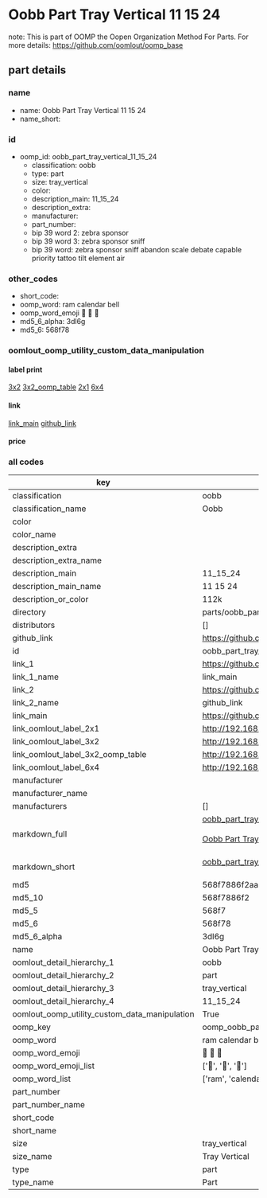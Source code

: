 # Oobb Part Tray Vertical 11 15 24  

note: This is part of OOMP the Oopen Organization Method For Parts. For more details: https://github.com/oomlout/oomp_base

##  part details





### name
* name: Oobb Part Tray Vertical 11 15 24
* name_short: 
### id
* oomp_id: oobb_part_tray_vertical_11_15_24
  * classification: oobb
  * type: part
  * size: tray_vertical
  * color: 
  * description_main: 11_15_24
  * description_extra: 
  * manufacturer: 
  * part_number: 
  * bip 39 word 2: zebra sponsor
  * bip 39 word 3: zebra sponsor sniff
  * bip 39 word: zebra sponsor sniff abandon scale debate capable priority tattoo tilt element air

### other_codes
* short_code: 
* oomp_word: ram calendar bell
* oomp_word_emoji :ram: :calendar: :bell:
* md5_6_alpha: 3dl6g
* md5_6: 568f78






### oomlout_oomp_utility_custom_data_manipulation
#### label print
[3x2](http://192.168.1.245:1112/?label=oomp%203dl6g)
[3x2_oomp_table](http://192.168.1.107:1112/?label=oomp%203dl6g)
[2x1](http://192.168.1.242:1112/?label=oomp%203dl6g)
[6x4](http://192.168.1.55:1112/?label=oomp%203dl6g)    

#### link

[link_main](https://github.com/oomlout/oomlout_oomp_current_version_messy/tree/main/parts/oobb_part_tray_vertical_11_15_24) [github_link](https://github.com/oomlout/oomlout_oomp_part_src/tree/main/parts/oobb_part_tray_vertical_11_15_24)                             

#### price







### all codes 
| key | value |  
| --- | --- |  
| classification | oobb |  
| classification_name | Oobb |  
| color |  |  
| color_name |  |  
| description_extra |  |  
| description_extra_name |  |  
| description_main | 11_15_24 |  
| description_main_name | 11 15 24 |  
| description_or_color | 112k |  
| directory | parts/oobb_part_tray_vertical_11_15_24 |  
| distributors | [] |  
| github_link | https://github.com/oomlout/oomlout_oomp_part_src/tree/main/parts/oobb_part_tray_vertical_11_15_24 |  
| id | oobb_part_tray_vertical_11_15_24 |  
| link_1 | https://github.com/oomlout/oomlout_oomp_current_version_messy/tree/main/parts/oobb_part_tray_vertical_11_15_24 |  
| link_1_name | link_main |  
| link_2 | https://github.com/oomlout/oomlout_oomp_part_src/tree/main/parts/oobb_part_tray_vertical_11_15_24 |  
| link_2_name | github_link |  
| link_main | https://github.com/oomlout/oomlout_oomp_current_version_messy/tree/main/parts/oobb_part_tray_vertical_11_15_24 |  
| link_oomlout_label_2x1 | http://192.168.1.242:1112/?label=oomp%203dl6g |  
| link_oomlout_label_3x2 | http://192.168.1.245:1112/?label=oomp%203dl6g |  
| link_oomlout_label_3x2_oomp_table | http://192.168.1.107:1112/?label=oomp%203dl6g |  
| link_oomlout_label_6x4 | http://192.168.1.55:1112/?label=oomp%203dl6g |  
| manufacturer |  |  
| manufacturer_name |  |  
| manufacturers | [] |  
| markdown_full | [oobb_part_tray_vertical_11_15_24](https://github.com/oomlout/oomlout_oomp_current_version_messy/tree/main/parts/oobb_part_tray_vertical_11_15_24)<br>[](https://github.com/oomlout/oomlout_oomp_current_version_messy/tree/main/parts/oobb_part_tray_vertical_11_15_24)<br>[Oobb Part Tray Vertical 11 15 24](https://github.com/oomlout/oomlout_oomp_current_version_messy/tree/main/parts/oobb_part_tray_vertical_11_15_24)<br><br> |  
| markdown_short | [oobb_part_tray_vertical_11_15_24](https://github.com/oomlout/oomlout_oomp_current_version_messy/tree/main/parts/oobb_part_tray_vertical_11_15_24)<br><br> |  
| md5 | 568f7886f2aae43ce16000019af49ffc |  
| md5_10 | 568f7886f2 |  
| md5_5 | 568f7 |  
| md5_6 | 568f78 |  
| md5_6_alpha | 3dl6g |  
| name | Oobb Part Tray Vertical 11 15 24 |  
| oomlout_detail_hierarchy_1 | oobb |  
| oomlout_detail_hierarchy_2 | part |  
| oomlout_detail_hierarchy_3 | tray_vertical |  
| oomlout_detail_hierarchy_4 | 11_15_24 |  
| oomlout_oomp_utility_custom_data_manipulation | True |  
| oomp_key | oomp_oobb_part_tray_vertical_11_15_24 |  
| oomp_word | ram calendar bell |  
| oomp_word_emoji | :ram: :calendar: :bell: |  
| oomp_word_emoji_list | [':ram:', ':calendar:', ':bell:'] |  
| oomp_word_list | ['ram', 'calendar', 'bell'] |  
| part_number |  |  
| part_number_name |  |  
| short_code |  |  
| short_name |  |  
| size | tray_vertical |  
| size_name | Tray Vertical |  
| type | part |  
| type_name | Part |  

